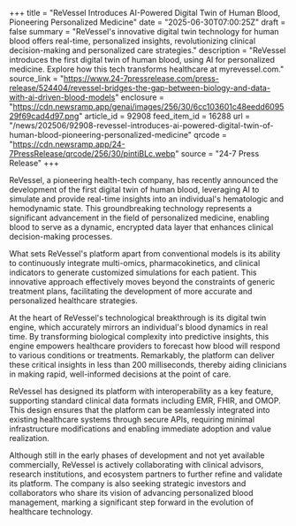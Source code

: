 +++
title = "ReVessel Introduces AI-Powered Digital Twin of Human Blood, Pioneering Personalized Medicine"
date = "2025-06-30T07:00:25Z"
draft = false
summary = "ReVessel's innovative digital twin technology for human blood offers real-time, personalized insights, revolutionizing clinical decision-making and personalized care strategies."
description = "ReVessel introduces the first digital twin of human blood, using AI for personalized medicine. Explore how this tech transforms healthcare at myrevessel.com."
source_link = "https://www.24-7pressrelease.com/press-release/524404/revessel-bridges-the-gap-between-biology-and-data-with-ai-driven-blood-models"
enclosure = "https://cdn.newsramp.app/genai/images/256/30/6cc103601c48eedd609529f69cad4d97.png"
article_id = 92908
feed_item_id = 16288
url = "/news/202506/92908-revessel-introduces-ai-powered-digital-twin-of-human-blood-pioneering-personalized-medicine"
qrcode = "https://cdn.newsramp.app/24-7PressRelease/qrcode/256/30/pintiBLc.webp"
source = "24-7 Press Release"
+++

<p>ReVessel, a pioneering health-tech company, has recently announced the development of the first digital twin of human blood, leveraging AI to simulate and provide real-time insights into an individual's hematologic and hemodynamic state. This groundbreaking technology represents a significant advancement in the field of personalized medicine, enabling blood to serve as a dynamic, encrypted data layer that enhances clinical decision-making processes.</p><p>What sets ReVessel's platform apart from conventional models is its ability to continuously integrate multi-omics, pharmacokinetics, and clinical indicators to generate customized simulations for each patient. This innovative approach effectively moves beyond the constraints of generic treatment plans, facilitating the development of more accurate and personalized healthcare strategies.</p><p>At the heart of ReVessel's technological breakthrough is its digital twin engine, which accurately mirrors an individual's blood dynamics in real time. By transforming biological complexity into predictive insights, this engine empowers healthcare providers to forecast how blood will respond to various conditions or treatments. Remarkably, the platform can deliver these critical insights in less than 200 milliseconds, thereby aiding clinicians in making rapid, well-informed decisions at the point of care.</p><p>ReVessel has designed its platform with interoperability as a key feature, supporting standard clinical data formats including EMR, FHIR, and OMOP. This design ensures that the platform can be seamlessly integrated into existing healthcare systems through secure APIs, requiring minimal infrastructure modifications and enabling immediate adoption and value realization.</p><p>Although still in the early phases of development and not yet available commercially, ReVessel is actively collaborating with clinical advisors, research institutions, and ecosystem partners to further refine and validate its platform. The company is also seeking strategic investors and collaborators who share its vision of advancing personalized blood management, marking a significant step forward in the evolution of healthcare technology.</p>